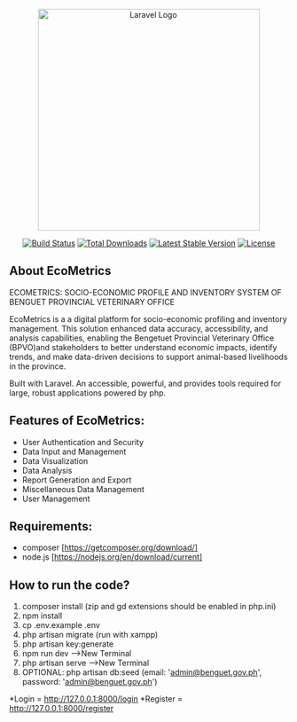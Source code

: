 <p align="center"><a href="https://laravel.com" target="_blank"><img src="https://raw.githubusercontent.com/laravel/art/master/logo-lockup/5%20SVG/2%20CMYK/1%20Full%20Color/laravel-logolockup-cmyk-red.svg" width="400" alt="Laravel Logo"></a></p>

<p align="center">
<a href="https://github.com/laravel/framework/actions"><img src="https://github.com/laravel/framework/workflows/tests/badge.svg" alt="Build Status"></a>
<a href="https://packagist.org/packages/laravel/framework"><img src="https://img.shields.io/packagist/dt/laravel/framework" alt="Total Downloads"></a>
<a href="https://packagist.org/packages/laravel/framework"><img src="https://img.shields.io/packagist/v/laravel/framework" alt="Latest Stable Version"></a>
<a href="https://packagist.org/packages/laravel/framework"><img src="https://img.shields.io/packagist/l/laravel/framework" alt="License"></a>
</p>

## About EcoMetrics

ECOMETRICS: SOCIO-ECONOMIC PROFILE AND INVENTORY SYSTEM OF BENGUET PROVINCIAL VETERINARY OFFICE

EcoMetrics is a a digital platform for socio-economic profiling and inventory management. This solution enhanced data accuracy, accessibility, and analysis capabilities, enabling the Bengetuet Provincial Veterinary Office (BPVO)and stakeholders to better understand economic impacts, identify trends, and make data-driven decisions to support animal-based livelihoods in the province.

Built with Laravel. An accessible, powerful, and provides tools required for large, robust applications powered by php.

## Features of EcoMetrics:

- User Authentication and Security
- Data Input and Management
- Data Visualization
- Data Analysis
- Report Generation and Export
- Miscellaneous Data Management
- User Management

## Requirements:
- composer [https://getcomposer.org/download/]
- node.js [https://nodejs.org/en/download/current]

## How to run the code?

1. composer install (zip and gd extensions should be enabled in php.ini)
2. npm install
3. cp .env.example .env
4. php artisan migrate (run with xampp)
5. php artisan key:generate
6. npm run dev
-->New Terminal
7. php artisan serve
-->New Terminal
8. OPTIONAL: php artisan db:seed (email: 'admin@benguet.gov.ph', password: 'admin@benguet.gov.ph')

*Login = http://127.0.0.1:8000/login
*Register = http://127.0.0.1:8000/register

